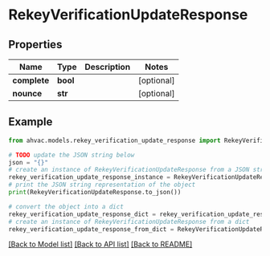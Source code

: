 # RekeyVerificationUpdateResponse


## Properties

Name | Type | Description | Notes
------------ | ------------- | ------------- | -------------
**complete** | **bool** |  | [optional] 
**nounce** | **str** |  | [optional] 

## Example

```python
from ahvac.models.rekey_verification_update_response import RekeyVerificationUpdateResponse

# TODO update the JSON string below
json = "{}"
# create an instance of RekeyVerificationUpdateResponse from a JSON string
rekey_verification_update_response_instance = RekeyVerificationUpdateResponse.from_json(json)
# print the JSON string representation of the object
print(RekeyVerificationUpdateResponse.to_json())

# convert the object into a dict
rekey_verification_update_response_dict = rekey_verification_update_response_instance.to_dict()
# create an instance of RekeyVerificationUpdateResponse from a dict
rekey_verification_update_response_from_dict = RekeyVerificationUpdateResponse.from_dict(rekey_verification_update_response_dict)
```
[[Back to Model list]](../README.md#documentation-for-models) [[Back to API list]](../README.md#documentation-for-api-endpoints) [[Back to README]](../README.md)


